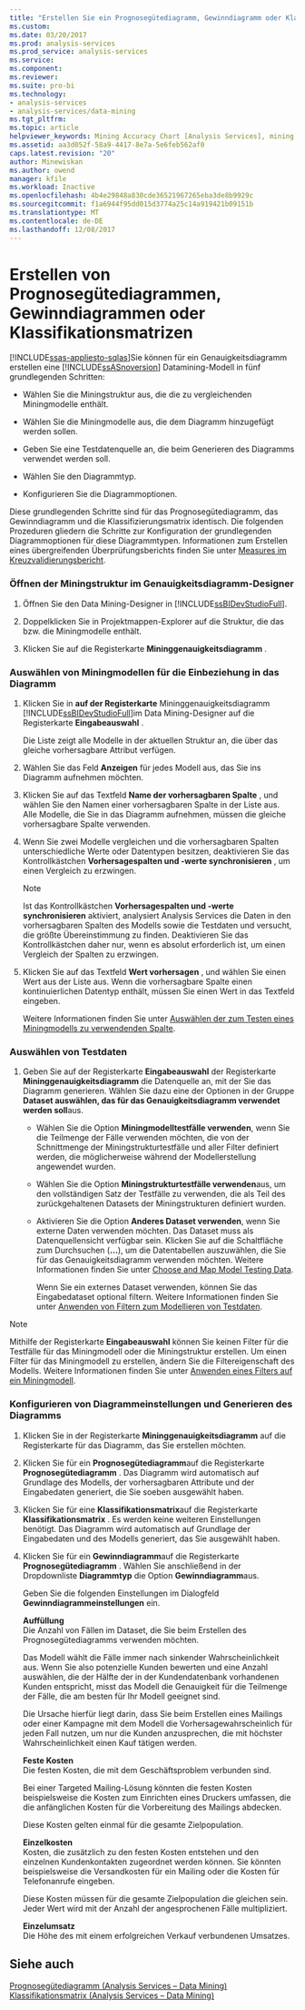 ```yaml
---
title: "Erstellen Sie ein Prognosegütediagramm, Gewinndiagramm oder Klassifikationsmatrix | Microsoft Docs"
ms.custom: 
ms.date: 03/20/2017
ms.prod: analysis-services
ms.prod_service: analysis-services
ms.service: 
ms.component: 
ms.reviewer: 
ms.suite: pro-bi
ms.technology:
- analysis-services
- analysis-services/data-mining
ms.tgt_pltfrm: 
ms.topic: article
helpviewer_keywords: Mining Accuracy Chart [Analysis Services], mining structures
ms.assetid: aa3d052f-58a9-4417-8e7a-5e6feb562af0
caps.latest.revision: "20"
author: Minewiskan
ms.author: owend
manager: kfile
ms.workload: Inactive
ms.openlocfilehash: 4b4e29848a830cde36521967265eba3de8b9929c
ms.sourcegitcommit: f1a6944f95dd015d3774a25c14a919421b09151b
ms.translationtype: MT
ms.contentlocale: de-DE
ms.lasthandoff: 12/08/2017
---
```

# <a name="create-a-lift-chart-profit-chart-or-classification-matrix"></a>Erstellen von Prognosegütediagrammen, Gewinndiagrammen oder Klassifikationsmatrizen
[!INCLUDE[ssas-appliesto-sqlas](../../includes/ssas-appliesto-sqlas.md)]Sie können für ein Genauigkeitsdiagramm erstellen eine [!INCLUDE[ssASnoversion](../../includes/ssasnoversion-md.md)] Datamining-Modell in fünf grundlegenden Schritten:  
  
-   Wählen Sie die Miningstruktur aus, die die zu vergleichenden Miningmodelle enthält.  
  
-   Wählen Sie die Miningmodelle aus, die dem Diagramm hinzugefügt werden sollen.  
  
-   Geben Sie eine Testdatenquelle an, die beim Generieren des Diagramms verwendet werden soll.  
  
-   Wählen Sie den Diagrammtyp.  
  
-   Konfigurieren Sie die Diagrammoptionen.  
  
 Diese grundlegenden Schritte sind für das Prognosegütediagramm, das Gewinndiagramm und die Klassifizierungsmatrix identisch. Die folgenden Prozeduren gliedern die Schritte zur Konfiguration der grundlegenden Diagrammoptionen für diese Diagrammtypen. Informationen zum Erstellen eines übergreifenden Überprüfungsberichts finden Sie unter [Measures im Kreuzvalidierungsbericht](../../analysis-services/data-mining/measures-in-the-cross-validation-report.md).  
  
### <a name="open-the-mining-structure-in-the-accuracy-chart-designer"></a>Öffnen der Miningstruktur im Genauigkeitsdiagramm-Designer  
  
1.  Öffnen Sie den Data Mining-Designer in [!INCLUDE[ssBIDevStudioFull](../../includes/ssbidevstudiofull-md.md)].  
  
2.  Doppelklicken Sie in Projektmappen-Explorer auf die Struktur, die das bzw. die Miningmodelle enthält.  
  
3.  Klicken Sie auf die Registerkarte **Mininggenauigkeitsdiagramm** .  
  
### <a name="select-mining-models-for-inclusion-in-the-chart"></a>Auswählen von Miningmodellen für die Einbeziehung in das Diagramm  
  
1.  Klicken Sie in **auf der Registerkarte** Mininggenauigkeitsdiagramm [!INCLUDE[ssBIDevStudioFull](../../includes/ssbidevstudiofull-md.md)]im Data Mining-Designer auf die Registerkarte **Eingabeauswahl** .  
  
     Die Liste zeigt alle Modelle in der aktuellen Struktur an, die über das gleiche vorhersagbare Attribut verfügen.  
  
2.  Wählen Sie das Feld **Anzeigen** für jedes Modell aus, das Sie ins Diagramm aufnehmen möchten.  
  
3.  Klicken Sie auf das Textfeld **Name der vorhersagbaren Spalte** , und wählen Sie den Namen einer vorhersagbaren Spalte in der Liste aus. Alle Modelle, die Sie in das Diagramm aufnehmen, müssen die gleiche vorhersagbare Spalte verwenden.  
  
4.  Wenn Sie zwei Modelle vergleichen und die vorhersagbaren Spalten unterschiedliche Werte oder Datentypen besitzen, deaktivieren Sie das Kontrollkästchen **Vorhersagespalten und -werte synchronisieren** , um einen Vergleich zu erzwingen.  
  
    > [!NOTE]  
    >  Ist das Kontrollkästchen **Vorhersagespalten und -werte synchronisieren** aktiviert, analysiert Analysis Services die Daten in den vorhersagbaren Spalten des Modells sowie die Testdaten und versucht, die größte Übereinstimmung zu finden. Deaktivieren Sie das Kontrollkästchen daher nur, wenn es absolut erforderlich ist, um einen Vergleich der Spalten zu erzwingen.  
  
5.  Klicken Sie auf das Textfeld **Wert vorhersagen** , und wählen Sie einen Wert aus der Liste aus. Wenn die vorhersagbare Spalte einen kontinuierlichen Datentyp enthält, müssen Sie einen Wert in das Textfeld eingeben.  
  
     Weitere Informationen finden Sie unter [Auswählen der zum Testen eines Miningmodells zu verwendenden Spalte](../../analysis-services/data-mining/choose-the-column-to-use-for-testing-a-mining-model.md).  
  
### <a name="select-testing-data"></a>Auswählen von Testdaten  
  
1.  Geben Sie auf der Registerkarte **Eingabeauswahl** der Registerkarte **Mininggenauigkeitsdiagramm** die Datenquelle an, mit der Sie das Diagramm generieren. Wählen Sie dazu eine der Optionen in der Gruppe **Dataset auswählen, das für das Genauigkeitsdiagramm verwendet werden soll**aus.  
  
    -   Wählen Sie die Option **Miningmodelltestfälle verwenden**, wenn Sie die Teilmenge der Fälle verwenden möchten, die von der Schnittmenge der Miningstrukturtestfälle und aller Filter definiert werden, die möglicherweise während der Modellerstellung angewendet wurden.  
  
    -   Wählen Sie die Option **Miningstrukturtestfälle verwenden**aus, um den vollständigen Satz der Testfälle zu verwenden, die als Teil des zurückgehaltenen Datasets der Miningstrukturen definiert wurden.  
  
    -   Aktivieren Sie die Option **Anderes Dataset verwenden**, wenn Sie externe Daten verwenden möchten.  Das Dataset muss als Datenquellensicht verfügbar sein.   Klicken Sie auf die Schaltfläche zum Durchsuchen (**…**), um die Datentabellen auszuwählen, die Sie für das Genauigkeitsdiagramm verwenden möchten. Weitere Informationen finden Sie unter [Choose and Map Model Testing Data](../../analysis-services/data-mining/choose-and-map-model-testing-data.md).  
  
         Wenn Sie ein externes Dataset verwenden, können Sie das Eingabedataset optional filtern. Weitere Informationen finden Sie unter [Anwenden von Filtern zum Modellieren von Testdaten](../../analysis-services/data-mining/apply-filters-to-model-testing-data.md).  
  
> [!NOTE]  
>  Mithilfe der Registerkarte **Eingabeauswahl** können Sie keinen Filter für die Testfälle für das Miningmodell oder die Miningstruktur erstellen. Um einen Filter für das Miningmodell zu erstellen, ändern Sie die Filtereigenschaft des Modells. Weitere Informationen finden Sie unter [Anwenden eines Filters auf ein Miningmodell](../../analysis-services/data-mining/apply-a-filter-to-a-mining-model.md).  
  
### <a name="configure-chart-settings-and-generate-the-chart"></a>Konfigurieren von Diagrammeinstellungen und Generieren des Diagramms  
  
1.  Klicken Sie in der Registerkarte **Mininggenauigkeitsdiagramm** auf die Registerkarte für das Diagramm, das Sie erstellen möchten.  
  
2.  Klicken Sie für ein **Prognosegütediagramm**auf die Registerkarte **Prognosegütediagramm** . Das Diagramm wird automatisch auf Grundlage des Modells, der vorhersagbaren Attribute und der Eingabedaten generiert, die Sie soeben ausgewählt haben.  
  
3.  Klicken Sie für eine **Klassifikationsmatrix**auf die Registerkarte **Klassifikationsmatrix** . Es werden keine weiteren Einstellungen benötigt. Das Diagramm wird automatisch auf Grundlage der Eingabedaten und des Modells generiert, das Sie ausgewählt haben.  
  
4.  Klicken Sie für ein **Gewinndiagramm**auf die Registerkarte **Prognosegütediagramm** . Wählen Sie anschließend in der Dropdownliste **Diagrammtyp** die Option **Gewinndiagramm**aus.  
  
     Geben Sie die folgenden Einstellungen im Dialogfeld **Gewinndiagrammeinstellungen** ein.  
  
     **Auffüllung**  
     Die Anzahl von Fällen im Dataset, die Sie beim Erstellen des Prognosegütediagramms verwenden möchten.  
  
     Das Modell wählt die Fälle immer nach sinkender Wahrscheinlichkeit aus. Wenn Sie also potenzielle Kunden bewerten und eine Anzahl auswählen, die der Hälfte der in der Kundendatenbank vorhandenen Kunden entspricht, misst das Modell die Genauigkeit für die Teilmenge der Fälle, die am besten für Ihr Modell geeignet sind.  
  
     Die Ursache hierfür liegt darin, dass Sie beim Erstellen eines Mailings oder einer Kampagne mit dem Modell die Vorhersagewahrscheinlich für jeden Fall nutzen, um nur die Kunden anzusprechen, die mit höchster Wahrscheinlichkeit einen Kauf tätigen werden.  
  
     **Feste Kosten**  
     Die festen Kosten, die mit dem Geschäftsproblem verbunden sind.  
  
     Bei einer Targeted Mailing-Lösung könnten die festen Kosten beispielsweise die Kosten zum Einrichten eines Druckers umfassen, die die anfänglichen Kosten für die Vorbereitung des Mailings abdecken.  
  
     Diese Kosten gelten einmal für die gesamte Zielpopulation.  
  
     **Einzelkosten**  
     Kosten, die zusätzlich zu den festen Kosten entstehen und den einzelnen Kundenkontakten zugeordnet werden können. Sie könnten beispielsweise die Versandkosten für ein Mailing oder die Kosten für Telefonanrufe eingeben.  
  
     Diese Kosten müssen für die gesamte Zielpopulation die gleichen sein. Jeder Wert wird mit der Anzahl der angesprochenen Fälle multipliziert.  
  
     **Einzelumsatz**  
     Die Höhe des mit einem erfolgreichen Verkauf verbundenen Umsatzes.  
  
## <a name="see-also"></a>Siehe auch  
 [Prognosegütediagramm &#40;Analysis Services – Data Mining&#41;](../../analysis-services/data-mining/lift-chart-analysis-services-data-mining.md)   
 [Klassifikationsmatrix &#40;Analysis Services – Data Mining&#41;](../../analysis-services/data-mining/classification-matrix-analysis-services-data-mining.md)  
  
  

